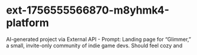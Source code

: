 # ext-1756555566870-m8yhmk4-platform
AI-generated project via External API - Prompt: Landing page for “Glimmer,” a small, invite-only community of indie game devs. Should feel cozy and 
